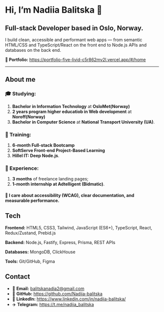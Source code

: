 # Hi, I’m Nadiia Balitska 👋

## **Full-stack Developer** based in Oslo, Norway.  
I build clean, accessible and performant web apps — from semantic HTML/CSS and TypeScript/React on the front end to Node.js APIs and databases on the back end.

**🔗 Portfolio:** https://portfolio-five-livid-c5r862mv2l.vercel.app/#/home

---

## About me
### 🎓 Studying:
  1. **Bachelor in Information Technology** at **OsloMet(Norway)**
  2. **2 years program higher educatiob in Web development** at **Noroff(Norway)**
  3. **Bachelor in Computer Science** at **National Transport University (UA)**.
### 🧪 Training:
  1. **6-month Full-stack Bootcamp**
  2. **SoftServe Front-end Project-Based Learning**
  3. **Hillel IT: Deep Node.js**.  
### 💼 Experience:
  1. **3 months** of freelance landing pages;
  2.  **1-month internship at Adtelligent (Bidmatic)**.  
#### 🤝 I care about accessibility (WCAG), clear documentation, and measurable performance.

## Tech
**Frontend:** HTML5, CSS3, Tailwind, JavaScript (ES6+), TypeScript, React, Redux/Zustand, Prebid.js

**Backend:** Node.js, Fastify, Express, Prisma, REST APIs  

**Databases:** MongoDB, ClickHouse  

**Tools:** Git/GitHub, Figma


## Contact
- 📧 **Email:** balitskanadia2@gmail.com  
- 🐙 **GitHub:** https://github.com/Nadiia-balitska  
- 💼 **LinkedIn:** https://www.linkedin.com/in/nadiia-balitska/
- ✈️ **Telegram:** https://t.me/nadiia_balitska
